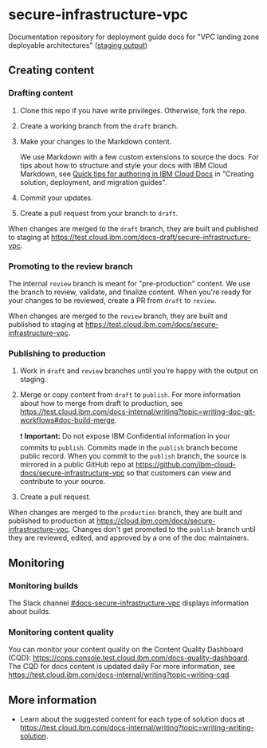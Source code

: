 # secure-infrastructure-vpc

Documentation repository for deployment guide docs for "VPC landing zone deployable architectures" ([staging output](https://test.cloud.ibm.com/docs/secure-infrastructure-vpc))

## Creating content

### Drafting content

1.  Clone this repo if you have write privileges. Otherwise, fork the repo.
1.  Create a working branch from the `draft` branch.
1.  Make your changes to the Markdown content.

    We use Markdown with a few custom extensions to source the docs. For tips about how to structure and style your docs with IBM Cloud Markdown, see [Quick tips for authoring in IBM Cloud Docs](https://test.cloud.ibm.com/docs/writing?topic=writing-solution-guides#solution-guides-include-quick-tips) in "Creating solution, deployment, and migration guides".
1.  Commit your updates.
1.  Create a pull request from your branch to `draft`.

When changes are merged to the `draft` branch, they are built and published to staging at https://test.cloud.ibm.com/docs-draft/secure-infrastructure-vpc.

### Promoting to the review branch

The internal `review` branch is meant for "pre-production" content. We use the branch to review, validate, and finalize content. When you're ready for your changes to be reviewed, create a PR from `draft` to `review`.

When changes are merged to the `review` branch, they are built and published to staging at https://test.cloud.ibm.com/docs/secure-infrastructure-vpc.

### Publishing to production

1.  Work in `draft` and `review` branches until you're happy with the output on staging.
1.  Merge or copy content from `draft` to `publish`. For more information about how to merge from draft to production, see https://test.cloud.ibm.com/docs-internal/writing?topic=writing-doc-git-workflows#doc-build-merge.

    :exclamation: **Important:** Do not expose IBM Confidential information in your commits to `publish`. Commits made in the `publish` branch become public record. When you commit to the `publish` branch, the source is mirrored in a public GitHub repo at https://github.com/ibm-cloud-docs/secure-infrastructure-vpc so that customers can view and contribute to your source.
1.  Create a pull request.

When changes are merged to the `production` branch, they are built and published to production at https://cloud.ibm.com/docs/secure-infrastructure-vpc. Changes don't get promoted to the `publish` branch until they are reviewed, edited, and approved by a one of the doc maintainers.

## Monitoring

### Monitoring builds

The Slack channel [#docs-secure-infrastructure-vpc](https://ibm-cloudplatform.slack.com/archives/C04R61SEM98) displays information about builds.

### Monitoring content quality

You can monitor your content quality on the Content Quality Dashboard (CQD): https://cops.console.test.cloud.ibm.com/docs-quality-dashboard. The CQD for docs content is updated daily For more information, see https://test.cloud.ibm.com/docs-internal/writing?topic=writing-cqd.

## More information

- Learn about the suggested content for each type of solution docs at https://test.cloud.ibm.com/docs-internal/writing?topic=writing-writing-solution.
